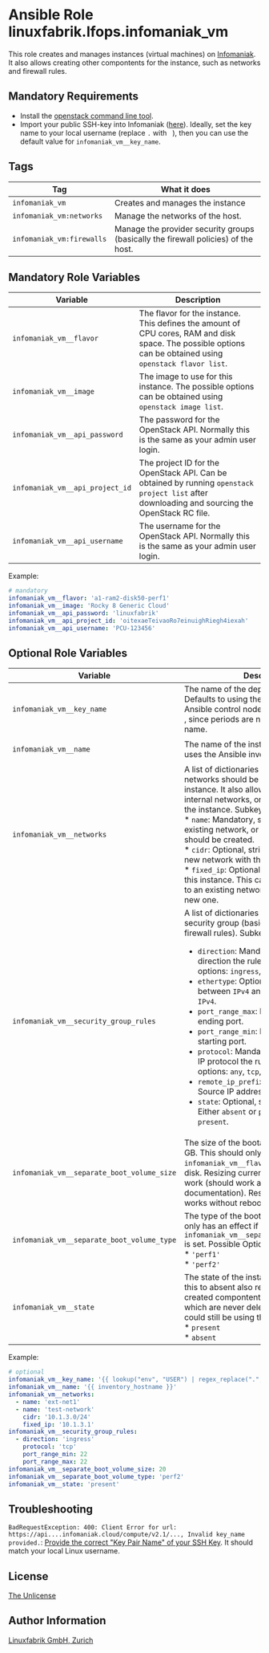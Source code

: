 # Ansible Role linuxfabrik.lfops.infomaniak_vm

This role creates and manages instances (virtual machines) on [Infomaniak](https://www.infomaniak.com/). It also allows creating other compontents for the instance, such as networks and firewall rules.


## Mandatory Requirements

* Install the [openstack command line tool](https://docs.openstack.org/newton/user-guide/common/cli-install-openstack-command-line-clients.html).
* Import your public SSH-key into Infomaniak ([here](https://api.pub1.infomaniak.cloud/horizon/project/key_pairs)). Ideally, set the key name to your local username (replace `.` with ` `), then you can use the default value for `infomaniak_vm__key_name`.


## Tags

| Tag                       | What it does                               |
| ---                       | ------------                               |
| `infomaniak_vm`           | Creates and manages the instance           |
| `infomaniak_vm:networks`  | Manage the networks of the host.           |
| `infomaniak_vm:firewalls` | Manage the provider security groups (basically the firewall policies) of the host. |


## Mandatory Role Variables

| Variable                        | Description                                                                                                                                                |
| --------                        | -----------                                                                                                                                                |
| `infomaniak_vm__flavor`         | The flavor for the instance. This defines the amount of CPU cores, RAM and disk space. The possible options can be obtained using `openstack flavor list`. |
| `infomaniak_vm__image`          | The image to use for this instance. The possible options can be obtained using `openstack image list`.                                                     |
| `infomaniak_vm__api_password`   | The password for the OpenStack API. Normally this is the same as your admin user login.                                                                    |
| `infomaniak_vm__api_project_id` | The project ID for the OpenStack API. Can be obtained by running `openstack project list` after downloading and sourcing the OpenStack RC file.            |
| `infomaniak_vm__api_username`   | The username for the OpenStack API. Normally this is the same as your admin user login.                                                                    |

Example:
```yaml
# mandatory
infomaniak_vm__flavor: 'a1-ram2-disk50-perf1'
infomaniak_vm__image: 'Rocky 8 Generic Cloud'
infomaniak_vm__api_password: 'linuxfabrik'
infomaniak_vm__api_project_id: 'oitexaeTeivaoRo7einuighRiegh4iexah'
infomaniak_vm__api_username: 'PCU-123456'
```


## Optional Role Variables

| Variable | Description | Default Value |
| -------- | ----------- | ------------- |
| `infomaniak_vm__key_name` | The name of the deposited SSH-key. Defaults to using the local username of the Ansible control node, but replaces all `.` with ` `, since periods are not allowed in the key name. | `'{{ lookup("env", "USER") \| regex_replace(".", " ") }}'` |
| `infomaniak_vm__name` | The name of the instance. By default, it uses the Ansible inventory name. | `'{{ inventory_hostname }}'` |
| `infomaniak_vm__networks` | A list of dictionaries defining which networks should be attached to this instance. It also allows the creation of new internal networks, or setting a fixed IP for the instance. Subkeys:<br> * `name`: Mandatory, string. The name of an existing network, or the network which should be created.<br> * `cidr`: Optional, string. If this is given, a new network with this cidr is created.<br> * `fixed_ip`: Optional, string. The fixed IP of this instance. This can be used for attach to an existing network, or when creating a new one. | `[]` |
| `infomaniak_vm__security_group_rules` | A list of dictionaries containing rules for the security group (basically OpenStack firewall rules). Subkeys: <ul><li>`direction`: Mandatory, string. For which direction the rule should apply. Possible options: `ingress`, `egress`.<li>`ethertype`: Optional, string. Choose between `IPv4` and `IPv6`. Defaults to `IPv4`.<li>`port_range_max`: Mandatory, int. The ending port. <li>`port_range_min`: Mandatory, int. The starting port.<li>`protocol`: Mandatory, string. To which IP protocol the rule is applied. Possible options: `any`, `tcp`, `udp`, `icmp`.<li>`remote_ip_prefix`: Optional, string. Source IP address(es) in CIDR notation.<li>`state`: Optional, string. State of the rule. Either `absent` or `present`. Defaults to `present`.</ul> | unset |
| `infomaniak_vm__separate_boot_volume_size` | The size of the bootable root-volume in GB. This should only be used if the `infomaniak_vm__flavor` does not include a disk. Resizing currently does not seem to work (should work according to the documentation). Resizing via the WebGUI works without reboot / downtime. | unset |
| `infomaniak_vm__separate_boot_volume_type` | The type of the bootable root-volume. This only has an effect if `infomaniak_vm__separate_boot_volume_size` is set. Possible Options:<br> * `'perf1'`<br> * `'perf2'`| `'perf2'` |
| `infomaniak_vm__state` | The state of the instance. Note that setting this to absent also removes all other created compontents, except the networks, which are never deleted since other VMs could still be using them. Possible options:<br> * `present`<br> * `absent` | `'present'` |

Example:
```yaml
# optional
infomaniak_vm__key_name: '{{ lookup("env", "USER") | regex_replace(".", " ") }}'
infomaniak_vm__name: '{{ inventory_hostname }}'
infomaniak_vm__networks:
  - name: 'ext-net1'
  - name: 'test-network'
    cidr: '10.1.3.0/24'
    fixed_ip: '10.1.3.1'
infomaniak_vm__security_group_rules:
  - direction: 'ingress'
    protocol: 'tcp'
    port_range_min: 22
    port_range_max: 22
infomaniak_vm__separate_boot_volume_size: 20
infomaniak_vm__separate_boot_volume_type: 'perf2'
infomaniak_vm__state: 'present'
```

## Troubleshooting

`BadRequestException: 400: Client Error for url: https://api....infomaniak.cloud/compute/v2.1/..., Invalid key_name provided.`: [Provide the correct "Key Pair Name" of your SSH Key](https://api.pub1.infomaniak.cloud/horizon/project/key_pairs). It should match your local Linux username.


## License

[The Unlicense](https://unlicense.org/)


## Author Information

[Linuxfabrik GmbH, Zurich](https://www.linuxfabrik.ch)
